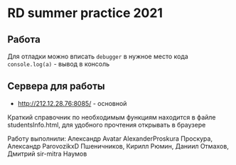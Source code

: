 # RD summer practice 2021

## Работа
Для отладки можно вписать `debugger` в нужное место кода
`console.log(a)` - вывод в консоль

## Сервера для работы
 - http://212.12.28.76:8085/ - основной
 
Краткий справочник по необходимым функциям находится в файле studentsInfo.html, 
для удобного прочтения открывать в браузере

Работу выполнили: Александр  Avatar
AlexanderProskura
 Проскура, Александр ParovozikxD Пшеничников, Кирилл  Рюмин, Даниил  Отмахов, Дмитрий sir-mitra Наумов